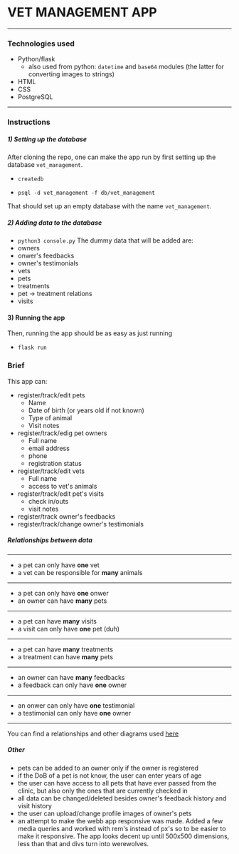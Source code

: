 # VET MANAGEMENT APP
* **
### Technologies used
* Python/flask
    * also used from python: ```datetime``` and ```base64``` modules (the latter for converting images to strings) 
* HTML
* CSS
* PostgreSQL
* **
### Instructions
##### 1) Setting up the database
After cloning the repo, one can make the app run by first setting up the database ```vet_management```.
    
* ```createdb```
    
* ```psql -d vet_management -f db/vet_management```

That should set up an empty database with the name ```vet_management```.
##### 2) Adding data to the database
* ```python3 console.py```
The dummy data that will be added are:
* owners
* onwer's feedbacks
* owner's testimonials
* vets
* pets
* treatments
* pet -> treatment relations
* visits

#### 3) Running the app  
Then, running the app should be as easy as just running
* ```flask run```

### Brief
This app can:
* register/track/edit pets
    * Name
    * Date of birth (or years old if not known)
    * Type of animal
    * Visit notes
* register/track/edig pet owners
    * Full name
    * email address
    * phone
    * registration status
* register/track/edit vets
    * Full name
    * access to vet's animals
* register/track/edit pet's visits
    * check in/outs
    * visit notes
* register/track owner's feedbacks
* register/track/change owner's testimonials
##### Relationships between data
** *
* a pet can only have **one** vet
* a vet can be responsible for **many** animals
** *
* a pet can only have **one** onwer
* an owner can have **many** pets
* **
* a pet can have **many** visits 
* a visit can only have **one** pet (duh)
* **
* a pet can have **many** treatments
* a treatment can have **many** pets
* **
* an owner can have **many** feedbacks
* a feedback can only have **one** owner
* **
* an onwer can only have **one** testimonial
* a testimonial can only have **one** owner
* **
You can find a relationships and other diagrams used [here](https://github.com/NikTheGeek1/vet_management_app/tree/main/diagrams)

##### Other
* pets can be added to an owner only if the owner is registered
* if the DoB of a pet is not know, the user can enter years of age
* the user can have access to all pets that have ever passed from the clinic, but also only the ones that are currently checked in
* all data can be changed/deleted besides owner's feedback history and visit history
* the user can upload/change profile images of owner's pets
* an attempt to make the webb app responsive was made. Added a few media queries and worked with rem's instead of px's so to be easier to make it responsive. The app looks decent up until 500x500 dimensions, less than that and divs turn into werewolves.